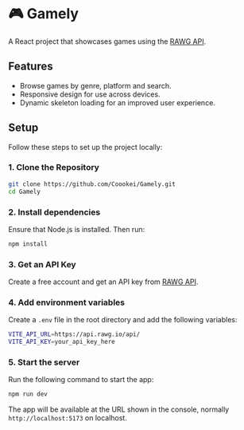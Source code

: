 # 🎮 Gamely

A React project that showcases games using the [RAWG API](https://rawg.io/apidocs).

## Features

- Browse games by genre, platform and search.
- Responsive design for use across devices.
- Dynamic skeleton loading for an improved user experience.

## Setup

Follow these steps to set up the project locally:

### 1. Clone the Repository

```bash
git clone https://github.com/Coookei/Gamely.git
cd Gamely
```

### 2. Install dependencies

Ensure that Node.js is installed. Then run:

```bash
npm install
```

### 3. Get an API Key

Create a free account and get an API key from [RAWG API](https://rawg.io/apidocs).

### 4. Add environment variables

Create a `.env` file in the root directory and add the following variables:

```bash
VITE_API_URL=https://api.rawg.io/api/
VITE_API_KEY=your_api_key_here
```

### 5. Start the server

Run the following command to start the app:

```bash
npm run dev
```

The app will be available at the URL shown in the console, normally `http://localhost:5173` on localhost.
